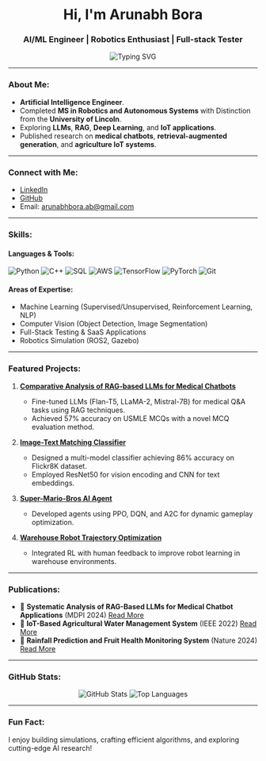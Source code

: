<h1 align="center">Hi, I'm Arunabh Bora</h1>
<h3 align="center">AI/ML Engineer | Robotics Enthusiast | Full-stack Tester</h3>

<p align="center">
  <img src="https://readme-typing-svg.demolab.com?font=Fira+Code&weight=500&size=24&duration=2500&pause=500&color=00BFFF&center=true&width=435&lines=Welcome+to+my+GitHub+Profile!;AI%2FML+Engineer+and+Researcher;Robotics+Graduate;" alt="Typing SVG" />
</p>

---

###  About Me:
- **Artificial Intelligence Engineer**.
- Completed **MS in Robotics and Autonomous Systems** with Distinction from the **University of Lincoln**.
- Exploring **LLMs**, **RAG**, **Deep Learning**, and **IoT applications**.
- Published research on **medical chatbots**, **retrieval-augmented generation**, and **agriculture IoT systems**.

---

### Connect with Me:
- [LinkedIn](https://linkedin.com/in/arunabhbora)
- [GitHub](https://github.com/arunabh-alt)
- Email: arunabhbora.ab@gmail.com

---

### Skills:
#### Languages & Tools:
![Python](https://img.shields.io/badge/Python-3776AB?style=for-the-badge&logo=python&logoColor=white)
![C++](https://img.shields.io/badge/C%2B%2B-00599C?style=for-the-badge&logo=c%2B%2B&logoColor=white)
![SQL](https://img.shields.io/badge/SQL-336791?style=for-the-badge&logo=postgresql&logoColor=white)
![AWS](https://img.shields.io/badge/AWS-FF9900?style=for-the-badge&logo=amazonaws&logoColor=white)
![TensorFlow](https://img.shields.io/badge/TensorFlow-FF6F00?style=for-the-badge&logo=tensorflow&logoColor=white)
![PyTorch](https://img.shields.io/badge/PyTorch-EE4C2C?style=for-the-badge&logo=pytorch&logoColor=white)
![Git](https://img.shields.io/badge/Git-F05032?style=for-the-badge&logo=git&logoColor=white)

#### Areas of Expertise:
- Machine Learning (Supervised/Unsupervised, Reinforcement Learning, NLP)
- Computer Vision (Object Detection, Image Segmentation)
- Full-Stack Testing & SaaS Applications
- Robotics Simulation (ROS2, Gazebo)

---

### Featured Projects:
1. **[Comparative Analysis of RAG-based LLMs for Medical Chatbots](https://github.com/arunabh-alt/Comparative-Analysis-of-RAG-based-LLMs-for-Medical-Chatbot.git)**
   - Fine-tuned LLMs (Flan-T5, LLaMA-2, Mistral-7B) for medical Q&A tasks using RAG techniques.
   - Achieved 57% accuracy on USMLE MCQs with a novel MCQ evaluation method.

2. **[Image-Text Matching Classifier](https://github.com/arunabh-alt/Image-Text-Match-Deep-Learning-Models.git)**
   - Designed a multi-model classifier achieving 86% accuracy on Flickr8K dataset.
   - Employed ResNet50 for vision encoding and CNN for text embeddings.

3. **[Super-Mario-Bros AI Agent](https://github.com/arunabh-alt/Super_Mario_Bros_Deep_Reinforcement_Learning_Agent.git)**
   - Developed agents using PPO, DQN, and A2C for dynamic gameplay optimization.

4. **[Warehouse Robot Trajectory Optimization](https://arxiv.org/abs/2407.11671)**
   - Integrated RL with human feedback to improve robot learning in warehouse environments.

---

### Publications:
- 📜 **Systematic Analysis of RAG-Based LLMs for Medical Chatbot Applications** (MDPI 2024) [Read More](https://www.mdpi.com/2504-4990/6/4/116)
- 📜 **IoT-Based Agricultural Water Management System** (IEEE 2022) [Read More](https://ieeexplore.ieee.org/document/10066077)
- 📜 **Rainfall Prediction and Fruit Health Monitoring System** (Nature 2024) [Read More](https://doi.org/10.1038/s41598-023-49186-y)

---

### GitHub Stats:
<p align="center">
  <img src="https://github-readme-stats.vercel.app/api?username=arunabh-alt&show_icons=true&theme=radical" alt="GitHub Stats" />
  <img src="https://github-readme-stats.vercel.app/api/top-langs/?username=arunabh-alt&layout=compact&theme=radical" alt="Top Languages" />
</p>

---

### Fun Fact:
I enjoy building simulations, crafting efficient algorithms, and exploring cutting-edge AI research!

